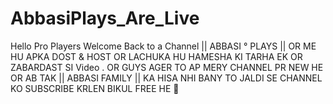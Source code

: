 # AbbasiPlays_Are_Live
Hello Pro Players Welcome Back to a Channel                        || ABBASI ° PLAYS || OR ME HU APKA DOST &amp; HOST OR LACHUKA HU HAMESHA KI TARHA EK OR ZABARDAST SI Video . OR GUYS AGER TO AP MERY CHANNEL PR NEW HE OR AB TAK || ABBASI FAMILY || KA HISA NHI BANY TO JALDI SE CHANNEL KO SUBSCRIBE KRLEN BIKUL FREE HE 🤪
